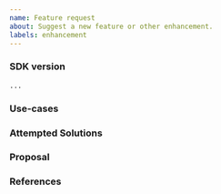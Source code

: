 ```yaml
---
name: Feature request
about: Suggest a new feature or other enhancement.
labels: enhancement
---
```


### SDK version
<!--
Inspect your go.mod as below to find the version, and paste the result between the ``` marks below.

go list -m github.com/sumitAgrawal007/terraform-plugin-sdk/...

If you are not running the latest version of the SDK, please try upgrading
because your feature may have already been implemented.

If the command above doesn't yield any results, it means you may either be using v1 of the SDK or
have not have migrated to the standalone SDK yet. See https://www.terraform.io/docs/extend/plugin-sdk.html
for more.
-->
```
...
```

### Use-cases
<!---
In order to properly evaluate a feature request, it is necessary to understand the use-cases for it.
Please describe below the _end goal_ you are trying to achieve that has led you to request this feature.
Please keep this section focused on the problem and not on the suggested solution. We'll get to that in a moment, below!
-->

### Attempted Solutions
<!---
If you've already tried to solve the problem within SDK's existing features and found a limitation that prevented you from succeeding, please describe it below in as much detail as possible.

Ideally, this would include real HCL configuration that you tried, real Terraform command lines you ran, relevant snippet of code from your provider codebase and what results you got in each case.

Please remove any sensitive information such as passwords before sharing configuration snippets and command lines.
--->

### Proposal
<!---
If you have an idea for a way to address the problem via a change to SDK features, please describe it below.

In this section, it's helpful to include specific examples of how what you are suggesting might look in configuration files, or on the command line, since that allows us to understand the full picture of what you are proposing.

If you're not sure of some details, don't worry! When we evaluate the feature request we may suggest modifications as necessary to work within the design constraints of the SDK and Terraform Core.
-->

### References
<!--
Are there any other GitHub issues, whether open or closed, that are related to the problem you've described above or to the suggested solution? If so, please create a list below that mentions each of them. For example:

- #6017
-->
